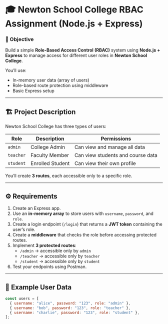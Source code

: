 # 🎓 Newton School College RBAC Assignment (Node.js + Express)

### 🧠 Objective
Build a simple **Role-Based Access Control (RBAC)** system using **Node.js + Express** to manage access for different user roles in **Newton School College**.

You’ll use:
- In-memory user data (array of users)
- Role-based route protection using middleware
- Basic Express setup

---

## 🏗️ Project Description

Newton School College has three types of users:

| Role | Description | Permissions |
|------|--------------|--------------|
| `admin` | College Admin | Can view and manage all data |
| `teacher` | Faculty Member | Can view students and course data |
| `student` | Enrolled Student | Can view their own profile |

You’ll create **3 routes**, each accessible only to a specific role.

---

## ⚙️ Requirements

1. Create an Express app.
2. Use an **in-memory array** to store users with `username`, `password`, and `role`.
3. Create a login endpoint (`/login`) that returns a **JWT token** containing the user’s role.
4. Create a **middleware** that checks the role before accessing protected routes.
5. Implement **3 protected routes**:
   - `/admin` → accessible only by `admin`
   - `/teacher` → accessible only by `teacher`
   - `/student` → accessible only by `student`
6. Test your endpoints using Postman.

---

## 🧩 Example User Data

```js
const users = [
  { username: "alice", password: "123", role: "admin" },
  { username: "bob", password: "123", role: "teacher" },
  { username: "charlie", password: "123", role: "student" },
];